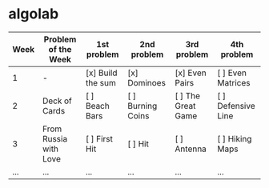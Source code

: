 # algolab
| Week | Problem of the Week   | 1st problem     | 2nd problem   | 3rd problem   | 4th problem   |
|------|-----------------------|-----------------|---------------|---------------|---------------|
| 1    | -                     | [x] Build the sum | [x] Dominoes | [x] Even Pairs | [ ] Even Matrices |
| 2    | Deck of Cards         | [ ] Beach Bars  | [ ] Burning Coins | [ ] The Great Game | [ ] Defensive Line |
| 3    | From Russia with Love | [ ] First Hit   | [ ] Hit       | [ ] Antenna    | [ ] Hiking Maps |
| ...  | ...                   | ...             | ...           | ...           | ...           |
